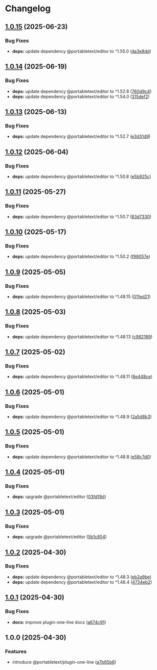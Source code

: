 # Changelog

## [1.0.15](https://github.com/portabletext/plugins/compare/plugin-one-line-v1.0.14...plugin-one-line-v1.0.15) (2025-06-23)


### Bug Fixes

* **deps:** update dependency @portabletext/editor to ^1.55.0 ([da3e8dd](https://github.com/portabletext/plugins/commit/da3e8ddbe4c620d53e52c91b4903d9709a8f04e3))

## [1.0.14](https://github.com/portabletext/plugins/compare/plugin-one-line-v1.0.13...plugin-one-line-v1.0.14) (2025-06-19)


### Bug Fixes

* **deps:** update dependency @portabletext/editor to ^1.52.8 ([760d9c4](https://github.com/portabletext/plugins/commit/760d9c471a69c4465b0e6e3b7fe3c69987f39ab1))
* **deps:** update dependency @portabletext/editor to ^1.54.0 ([315def2](https://github.com/portabletext/plugins/commit/315def2633aa6171012f5faf26ab3f6df96f598d))

## [1.0.13](https://github.com/portabletext/plugins/compare/plugin-one-line-v1.0.12...plugin-one-line-v1.0.13) (2025-06-13)


### Bug Fixes

* **deps:** update dependency @portabletext/editor to ^1.52.7 ([e3d31d9](https://github.com/portabletext/plugins/commit/e3d31d93a5e801c6cd0f1d12d00c789e419d5043))

## [1.0.12](https://github.com/portabletext/plugins/compare/plugin-one-line-v1.0.11...plugin-one-line-v1.0.12) (2025-06-04)


### Bug Fixes

* **deps:** update dependency @portabletext/editor to ^1.50.8 ([e5b925c](https://github.com/portabletext/plugins/commit/e5b925cae8b0ba4eb4f51146f0bfacea5c07d063))

## [1.0.11](https://github.com/portabletext/plugins/compare/plugin-one-line-v1.0.10...plugin-one-line-v1.0.11) (2025-05-27)


### Bug Fixes

* **deps:** update dependency @portabletext/editor to ^1.50.7 ([83d7330](https://github.com/portabletext/plugins/commit/83d7330cb5ce6e69713ce7255412f70f0e2ca321))

## [1.0.10](https://github.com/portabletext/plugins/compare/plugin-one-line-v1.0.9...plugin-one-line-v1.0.10) (2025-05-17)


### Bug Fixes

* **deps:** update dependency @portabletext/editor to ^1.50.2 ([f99057e](https://github.com/portabletext/plugins/commit/f99057e55f6b3f2c4ba54beb268a6d8270a52e48))

## [1.0.9](https://github.com/portabletext/plugins/compare/plugin-one-line-v1.0.8...plugin-one-line-v1.0.9) (2025-05-05)


### Bug Fixes

* **deps:** update dependency @portabletext/editor to ^1.48.15 ([011ed21](https://github.com/portabletext/plugins/commit/011ed21c5e16141543544f612c8c1df797d51014))

## [1.0.8](https://github.com/portabletext/plugins/compare/plugin-one-line-v1.0.7...plugin-one-line-v1.0.8) (2025-05-03)


### Bug Fixes

* **deps:** update dependency @portabletext/editor to ^1.48.13 ([c982189](https://github.com/portabletext/plugins/commit/c982189d0d06e15a4b23b511f7da7b9c854e6d64))

## [1.0.7](https://github.com/portabletext/plugins/compare/plugin-one-line-v1.0.6...plugin-one-line-v1.0.7) (2025-05-02)


### Bug Fixes

* **deps:** update dependency @portabletext/editor to ^1.48.11 ([8e448ce](https://github.com/portabletext/plugins/commit/8e448ce8d898cab85f114c8bbbeea371d8820c0b))

## [1.0.6](https://github.com/portabletext/plugins/compare/plugin-one-line-v1.0.5...plugin-one-line-v1.0.6) (2025-05-01)


### Bug Fixes

* **deps:** update dependency @portabletext/editor to ^1.48.9 ([2a5d8b3](https://github.com/portabletext/plugins/commit/2a5d8b304bcc84a619864f003bb952fc807af327))

## [1.0.5](https://github.com/portabletext/plugins/compare/plugin-one-line-v1.0.4...plugin-one-line-v1.0.5) (2025-05-01)


### Bug Fixes

* **deps:** update dependency @portabletext/editor to ^1.48.8 ([e58c7d0](https://github.com/portabletext/plugins/commit/e58c7d0d7672bd71b3228d25017353099a5cc527))

## [1.0.4](https://github.com/portabletext/plugins/compare/plugin-one-line-v1.0.3...plugin-one-line-v1.0.4) (2025-05-01)


### Bug Fixes

* **deps:** upgrade @portabletext/editor ([03fd19d](https://github.com/portabletext/plugins/commit/03fd19dca833e83ed3c747f217fd54df8cf1af39))

## [1.0.3](https://github.com/portabletext/plugins/compare/plugin-one-line-v1.0.2...plugin-one-line-v1.0.3) (2025-05-01)


### Bug Fixes

* **deps:** upgrade @portabletext/editor ([5b1c854](https://github.com/portabletext/plugins/commit/5b1c8547ef2c18e004682d1dacfd8bfd25483274))

## [1.0.2](https://github.com/portabletext/plugins/compare/plugin-one-line-v1.0.1...plugin-one-line-v1.0.2) (2025-04-30)


### Bug Fixes

* **deps:** update dependency @portabletext/editor to ^1.48.3 ([eb2a9be](https://github.com/portabletext/plugins/commit/eb2a9be7927fc8844406dcef13ce44c4ae32c725))
* **deps:** update dependency @portabletext/editor to ^1.48.4 ([4734eb2](https://github.com/portabletext/plugins/commit/4734eb249021f9f24b6abcbdde717f697f735857))

## [1.0.1](https://github.com/portabletext/plugins/compare/plugin-one-line-v1.0.0...plugin-one-line-v1.0.1) (2025-04-30)


### Bug Fixes

* **docs:** improve plugin-one-line docs ([a674c91](https://github.com/portabletext/plugins/commit/a674c91dd7cc1d15344a0097351dd744412a1016))

## 1.0.0 (2025-04-30)


### Features

* introduce @portabletext/plugin-one-line ([a7b65b6](https://github.com/portabletext/plugins/commit/a7b65b66b80c3c11c1d2374e95936c2422ba7697))

